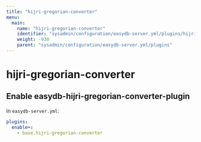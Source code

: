 ```yaml
---
title: "hijri-gregorian-converter"
menu:
  main:
    name: "hijri-gregorian-converter"
    identifier: "sysadmin/configuration/easydb-server.yml/plugins/hijri-gregorian-converter"
    weight: -930
    parent: "sysadmin/configuration/easydb-server.yml/plugins"
---
```


# hijri-gregorian-converter

## Enable easydb-hijri-gregorian-converter-plugin

in `easydb-server.yml`:

```yaml
plugins:
  enable+:
    - base.hijri-gregorian-converter
```